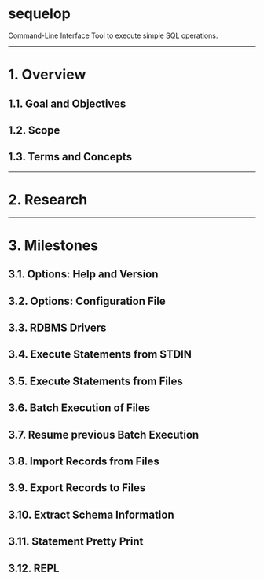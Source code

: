 sequelop
========

Command-Line Interface Tool to execute simple SQL operations.

----

# 1. Overview

## 1.1. Goal and Objectives

## 1.2. Scope

## 1.3. Terms and Concepts

----

# 2. Research

----

# 3. Milestones

## 3.1. Options: Help and Version

## 3.2. Options: Configuration File

## 3.3. RDBMS Drivers

## 3.4. Execute Statements from STDIN

## 3.5. Execute Statements from Files

## 3.6. Batch Execution of Files

## 3.7. Resume previous Batch Execution

## 3.8. Import Records from Files

## 3.9. Export Records to Files

## 3.10. Extract Schema Information

## 3.11. Statement Pretty Print

## 3.12. REPL
